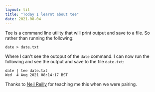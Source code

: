 ```yaml
---
layout: til
title: "Today I learnt about tee"
date: 2021-08-04
---
```


Tee is a command line utility that will print output and save to a file. So rather than running the following:
```
date > date.txt
```
Where I can't see the outoput of the `date` command. I can now run the following and see the output and save to the file `date.txt`:
```
date | tee date.txt
Wed  4 Aug 2021 08:14:17 BST
```

Thanks to [Neil Reilly](https://www.linkedin.com/in/neilreilly/) for teaching me this when we were pairing.